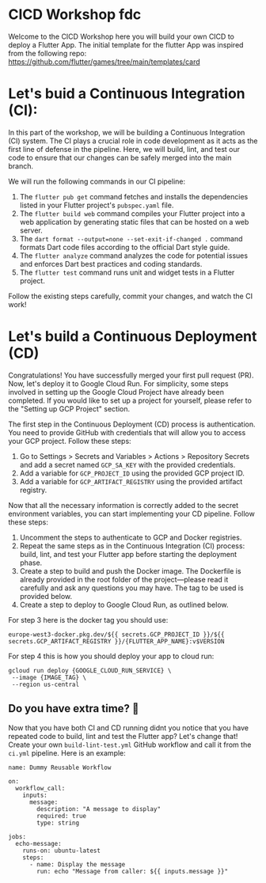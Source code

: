 # CICD Workshop fdc

Welcome to the CICD Workshop here you will build your own CICD to deploy a Flutter App. The initial template for the flutter App was inspired from the following repo: https://github.com/flutter/games/tree/main/templates/card

# Let's buid a Continuous Integration (CI):

In this part of the workshop, we will be building a Continuous Integration (CI) system. The CI plays a crucial role in code development as it acts as the first line of defense in the pipeline. Here, we will build, lint, and test our code to ensure that our changes can be safely merged into the main branch.

We will run the following commands in our CI pipeline:

1. The `flutter pub get` command fetches and installs the dependencies listed in your Flutter project's `pubspec.yaml` file.
2. The `flutter build web` command compiles your Flutter project into a web application by generating static files that can be hosted on a web server.
3. The `dart format --output=none --set-exit-if-changed .` command formats Dart code files according to the official Dart style guide.
4. The `flutter analyze` command analyzes the code for potential issues and enforces Dart best practices and coding standards.
5. The `flutter test` command runs unit and widget tests in a Flutter project.

Follow the existing steps carefully, commit your changes, and watch the CI work!

# Let's build a Continuous Deployment (CD)

Congratulations! You have successfully merged your first pull request (PR). Now, let's deploy it to Google Cloud Run. For simplicity, some steps involved in setting up the Google Cloud Project have already been completed. If you would like to set up a project for yourself, please refer to the "Setting up GCP Project" section.

The first step in the Continuous Deployment (CD) process is authentication. You need to provide GitHub with credentials that will allow you to access your GCP project. Follow these steps:

1. Go to Settings > Secrets and Variables > Actions > Repository Secrets and add a secret named `GCP_SA_KEY` with the provided credentials.
2. Add a variable for `GCP_PROJECT_ID` using the provided GCP project ID.
3. Add a variable for `GCP_ARTIFACT_REGISTRY` using the provided artifact registry.

Now that all the necessary information is correctly added to the secret environment variables, you can start implementing your CD pipeline. Follow these steps:

1. Uncomment the steps to authenticate to GCP and Docker registries.
2. Repeat the same steps as in the Continuous Integration (CI) process: build, lint, and test your Flutter app before starting the deployment phase.
3. Create a step to build and push the Docker image. The Dockerfile is already provided in the root folder of the project—please read it carefully and ask any questions you may have. The tag to be used is provided below.
4. Create a step to deploy to Google Cloud Run, as outlined below.

For step 3 here is the docker tag you should use:
```
europe-west3-docker.pkg.dev/${{ secrets.GCP_PROJECT_ID }}/${{ secrets.GCP_ARTIFACT_REGISTRY }}/{FLUTTER_APP_NAME}:v$VERSION
```
For step 4 this is how you should deploy your app to cloud run:
```
gcloud run deploy {GOOGLE_CLOUD_RUN_SERVICE} \
 --image {IMAGE_TAG} \
 --region us-central
```

## Do you have extra time? 🤔

Now that you have both CI and CD running didnt you notice that you have repeated code to build, lint and test the Flutter app? Let's change that! Create your own `build-lint-test.yml` GitHub workflow and call it from the `ci.yml` pipeline. Here is an example:

```
name: Dummy Reusable Workflow

on:
  workflow_call:
    inputs:
      message:
        description: "A message to display"
        required: true
        type: string

jobs:
  echo-message:
    runs-on: ubuntu-latest
    steps:
      - name: Display the message
        run: echo "Message from caller: ${{ inputs.message }}"
```